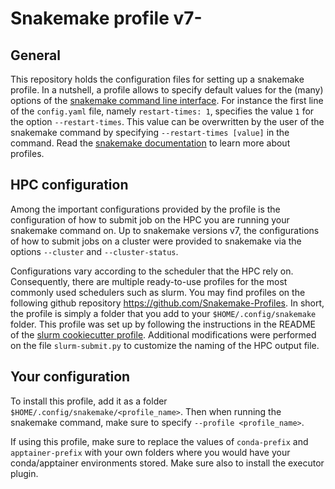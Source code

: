 # Snakemake profile v7-

## General

This repository holds the configuration files for setting up a snakemake profile. In a nutshell, a profile allows to
specify default values for the (many) options of the [snakemake command line
interface](https://snakemake.readthedocs.io/en/stable/executing/cli.html). For instance the first line of the
`config.yaml` file, namely `restart-times: 1`, specifies the value `1` for the option `--restart-times`. This value can
be overwritten by the user of the snakemake command by specifying `--restart-times [value]` in the command. 
Read the [snakemake documentation](https://snakemake.readthedocs.io/en/stable/executing/cli.html#profiles) to learn more about profiles.

## HPC configuration

Among the important configurations provided by the profile is the configuration of how to submit job on the HPC you are
running your snakemake command on. Up to snakemake versions v7, the configurations of how to submit jobs on a cluster
were provided to snakemake via the options `--cluster` and `--cluster-status`.

Configurations vary according to the scheduler that the HPC rely on. Consequently, there are multiple ready-to-use
profiles for the most commonly used schedulers such as slurm. You may find profiles on the following github repository
<https://github.com/Snakemake-Profiles>. In short, the profile is simply a folder that you add to your `$HOME/.config/snakemake` folder.
This profile was set up by following the instructions in the README of the [slurm cookiecutter
profile](https://github.com/Snakemake-Profiles/slurm). Additional modifications were performed on the file
`slurm-submit.py` to customize the naming of the HPC output file.

## Your configuration

To install this profile, add it as a folder `$HOME/.config/snakemake/<profile_name>`. Then when
running the snakemake command, make sure to specify `--profile <profile_name>`.

If using this profile, make sure to replace the values of `conda-prefix` and `apptainer-prefix` with your own folders
where you would have your conda/apptainer environments stored. Make sure also to install the executor plugin.
